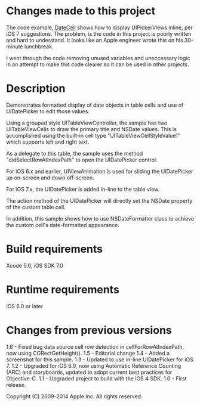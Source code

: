 # Changes made to this project
The code example, [DateCell](https://developer.apple.com/library/ios/samplecode/datecell/introduction/intro.html) shows how to display UIPickerViews inline, per iOS 7 suggestions. The problem, is the code in this project is poorly written and hard to understand. It looks like an Apple engineer wrote this on his 30-minute lunchbreak.

I went through the code removing unused variables and uneccessary logic in an attempt to make this code clearer so it can be used in other projects.

# Description
Demonstrates formatted display of date objects in table cells and use of UIDatePicker to edit those values.

Using a grouped style UITableViewController, the sample has two UITableViewCells to draw the primary title and NSDate values.  This is accomplished using the built-in cell type "UITableViewCellStyleValue1" which supports left and right text.

As a delegate to this table, the sample uses the method "didSelectRowAtIndexPath" to open the UIDatePicker control.

For iOS 6.x and earlier, UIViewAnimation is used for sliding the UIDatePicker up on-screen and down off-screen.

For iOS 7.x, the UIDatePicker is added in-line to the table view.

The action method of the UIDatePicker will directly set the NSDate property of the custom table cell.

In addition, this sample shows how to use NSDateFormatter class to achieve the custom cell's date-formatted appearance.

# Build requirements
Xcode 5.0, iOS SDK 7.0

# Runtime requirements 
iOS 6.0 or later

# Changes from previous versions
1.6 - Fixed bug data source cell row detection in cellForRowAtIndexPath, now using CGRectGetHeight().
1.5 - Editorial change
1.4 - Added a screenshot for this sample.
1.3 - Updated to use in-line UIDatePicker for iOS 7.
1.2 - Upgraded for iOS 6.0, now using Automatic Reference Counting (ARC) and storyboards,
      updated to adopt current best practices for Objective-C.
1.1 - Upgraded project to build with the iOS 4 SDK.
1.0 - First release.

Copyright (C) 2009-2014 Apple Inc. All rights reserved.
